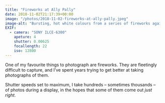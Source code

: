 ```yaml
---
title: "Fireworks at Ally Pally"
date: 2018-11-02T21:17:39+00:00
image: "/photos/2018-11-02-fireworks-at-ally-pally.jpeg"
image-alt: "Bursting, hot white colours from a series of fireworks against a dark night sky"
EXIF:
  - camera: "SONY ILCE-6300"
    apeture: 4
    shutter: 0.00625
    focallength: 22
    iso: 12800
---
```


One of my favourite things to photograph are fireworks. They are fleetingly difficult to capture, and I’ve spent years trying to get better at taking photographs of them. 

Shutter speeds set to maximum, I take hundreds – sometimes thousands – of photos during a display, in the hopes that some of them come out _just right_.